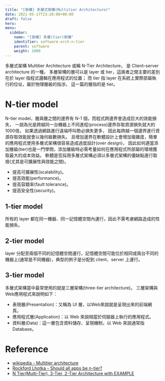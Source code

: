 ```yaml
---
title: "[架構] 多層式架構(Multitier Architecture)"
date: 2021-05-17T23:20:00+08:00
draft: false
hero: 
menu:
  sidebar:
    name: "[架構] 多層(tier)架構"
    identifier: software-arch-n-tier
    parent: software
    weight: 1000
---
```

多層式架構 Multitier Architecture 或稱 N-Tier Architecture，
是 Client–server architecture 的一種，
多層架構的層可以是 layer 或 tier，這兩者之間主要的差別在於 layer 指程式邏輯在應用程式的位置；
而 tier 指 layer 在系統上實際部屬執行的位址，屬於物理層級的指涉。
這一篇的層指的是 tier。


# N-tier model
N-tier model，層與層之間的邊界有 N-1 個，而程式跨邊界會造成巨大的效能損失，
一說為光是跨越同一台機器上不同進程(process)邊界存取資源損失就大約1000倍，
如果透過網路進行遠端呼叫勢必損失更多，
因此每跨越一個邊界進行資源存取效能就會以幾何級數損失。
且增加邊界在軟體設計上會增加複雜度，簡單的應用程式使用多層式架構很容易造成過度設計(over design)，
因此如何適當添加層級(tier)也是一門學問，添加層級時必需考量如何在應用程式所部屬的環境獲取最大的成本效益。
軟體是否採用多層式架構必須以多層式架構的優缺點進行取捨(尤其是可擴展性與效能之間)。
- 提高可擴展性(scalability)。
- 提高效能(performance)。
- 提高容錯率(fault tolerance)。
- 提高安全性(security)。

## 1-tier model
所有的 layer 都在同一機器、同一記憶體空間內運行，因此不需考慮網路造成的性能損失。
## 2-tier model
layer 分配至兩個不同的記憶體空間運行，記憶體空間可能位於相同或兩台不同的機器上(通常是不同機器)，典型的例子是分配到 client、server 上運行。
## 3-tier model
多層式架構當中最常使用的就是三層架構(three-tier architecture)。
三層架構與Web應用程式來說明如下：
- 表現層(Presentation)：又稱為 UI 層，以Web來說就是呈現出來的前端網頁。
- 應用程式層(Application)：以 Web 來說相當於伺服器上執行的應用程式。
- 資料層(Data)：這一層包含資料儲存、呈現機制，以 Web 來說通常指 Database。

# Reference
- [wikipedia - Multitier architecture](https://en.wikipedia.org/wiki/Multitier_architecture)
- [Rockford Lhotka - Should all apps be n-tier?](http://www.lhotka.net/weblog/ShouldAllAppsBeNtier.aspx)
- [N Tier(Multi-Tier), 3-Tier, 2-Tier Architecture with EXAMPLE](https://www.guru99.com/n-tier-architecture-system-concepts-tips.html)